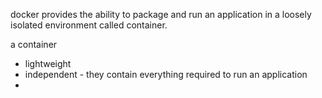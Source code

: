 docker provides the ability to package and run an application in a loosely isolated environment called container.

a container 
- lightweight
- independent - they contain everything required to run an application
- 